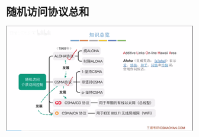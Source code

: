 

# 随机访问协议总和
![输入图片说明](/imgs/2025-07-27/qLdXSuLecwIKIudG.png)


##
<!--stackedit_data:
eyJoaXN0b3J5IjpbNzcxNzE4NzIsNDQwOTA1NjE5XX0=
-->